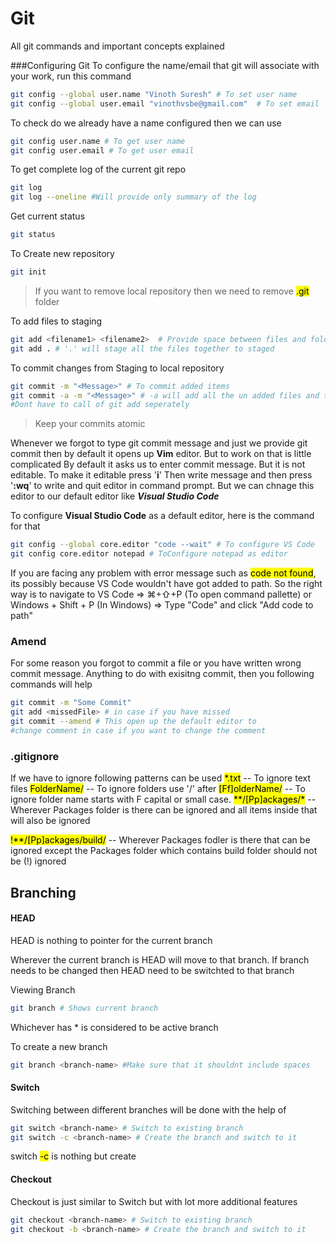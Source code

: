 # Git
All git commands and important concepts explained

###Configuring Git
To configure the name/email that git will associate with your work, run this command

``` bash
git config --global user.name "Vinoth Suresh" # To set user name
git config --global user.email "vinothvsbe@gmail.com"  # To set email
```
To check do we already have a name configured then we can use

``` bash
git config user.name # To get user name
git config user.email # To get user email
```

To get complete log of the current git repo
``` bash
git log
git log --oneline #Will provide only summary of the log
```
Get current status
``` bash
git status
```
To Create new repository
``` bash
git init
``` 
>If you want to remove local repository then we need to remove <mark>.git</mark> folder

To add files to staging 
``` bash
git add <filename1> <filename2>  # Provide space between files and folders
git add . # '.' will stage all the files together to staged
```
To commit changes from Staging to local repository

```bash
git commit -m "<Message>" # To commit added items
git commit -a -m "<Message>" # -a will add all the un added files and then it will commit with message. 
#Dont have to call of git add seperately
```

> Keep your commits atomic

Whenever we forgot to type git commit message and just we provide git commit then by default it opens up **Vim** editor. But to work on that is little complicated
By default it asks us to enter commit message. But it is not editable. To make it editable press '**i**'
Then write message and then press '**:wq**' to write and quit editor in command prompt. 
But we can chnage this editor to our default editor like ***Visual Studio Code***

To configure **Visual Studio Code** as a default editor, here is the command for that

``` bash
git config --global core.editor "code --wait" # To configure VS Code
git config core.editor notepad # ToConfigure notepad as editor
```
If you are facing any problem with error message such as <mark>code not found</mark>, its possibly because VS Code wouldn't have got added to path. So the right way is to navigate to VS Code => ⌘+⇧+P (To open command pallette) or Windows + Shift + P (In Windows) => Type "Code" and click "Add code to path"

### Amend
For some reason you forgot to commit a file or you have written wrong commit message. Anything to do with exisitng commit, then you following commands will help

``` bash
git commit -m "Some Commit"
git add <missedFile> # in case if you have missed
git commit --amend # This open up the default editor to 
#change comment in case if you want to change the comment
```
### .gitignore
If we have to ignore following patterns can be used
<mark>\*.txt</mark> -- To ignore text files
<mark>FolderName/</mark> -- To ignore folders use '/' after
<mark>[Ff]olderName/</mark> -- To ignore folder name starts with F capital or small case.
<mark>**/[Pp]ackages/*</mark> -- Wherever Packages folder is there can be ignored and all items inside that will also be ignored

<mark>!**/[Pp]ackages/build/</mark> -- Wherever Packages fodler is there that can be ignored except the Packages folder which contains build folder should not be (!) ignored

## Branching

#### HEAD
HEAD is nothing to pointer for the current branch

Wherever the current branch is HEAD will move to that branch. If branch needs to be changed then HEAD need to be switchted to that branch

Viewing Branch
``` bash
git branch # Shows current branch
```
Whichever has \* is considered to be active branch

To create a new branch
``` bash
git branch <branch-name> #Make sure that it shouldnt include spaces
```
#### Switch
Switching between different branches will be done with the help of 

``` bash
git switch <branch-name> # Switch to existing branch
git switch -c <branch-name> # Create the branch and switch to it
```
switch  <mark>-c</mark> is nothing but create

#### Checkout
Checkout is just similar to Switch but with lot more additional features

``` bash
git checkout <branch-name> # Switch to existing branch
git checkout -b <branch-name> # Create the branch and switch to it
```